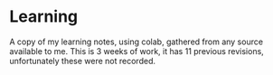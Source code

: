 # Learning
A copy of my learning notes, using colab, gathered from any source available to me. This is 3 weeks of work, it has 11 previous revisions, unfortunately these were not recorded.
